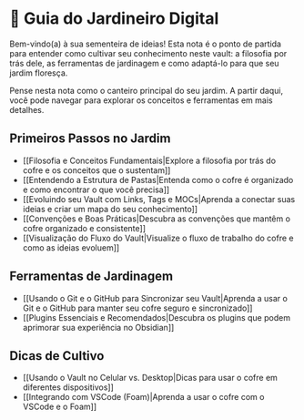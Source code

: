 # 🌱 Guia do Jardineiro Digital

Bem-vindo(a) à sua sementeira de ideias! Esta nota é o ponto de partida para entender como cultivar seu conhecimento neste vault: a filosofia por trás dele, as ferramentas de jardinagem e como adaptá-lo para que seu jardim floresça.

Pense nesta nota como o canteiro principal do seu jardim. A partir daqui, você pode navegar para explorar os conceitos e ferramentas em mais detalhes.

## Primeiros Passos no Jardim

- [[Filosofia e Conceitos Fundamentais|Explore a filosofia por trás do cofre e os conceitos que o sustentam]]
- [[Entendendo a Estrutura de Pastas|Entenda como o cofre é organizado e como encontrar o que você precisa]]
- [[Evoluindo seu Vault com Links, Tags e MOCs|Aprenda a conectar suas ideias e criar um mapa do seu conhecimento]]
- [[Convenções e Boas Práticas|Descubra as convenções que mantêm o cofre organizado e consistente]]
- [[Visualização do Fluxo do Vault|Visualize o fluxo de trabalho do cofre e como as ideias evoluem]]

## Ferramentas de Jardinagem

- [[Usando o Git e o GitHub para Sincronizar seu Vault|Aprenda a usar o Git e o GitHub para manter seu cofre seguro e sincronizado]]
- [[Plugins Essenciais e Recomendados|Descubra os plugins que podem aprimorar sua experiência no Obsidian]]

## Dicas de Cultivo

- [[Usando o Vault no Celular vs. Desktop|Dicas para usar o cofre em diferentes dispositivos]]
- [[Integrando com VSCode (Foam)|Aprenda a usar o cofre com o VSCode e o Foam]]